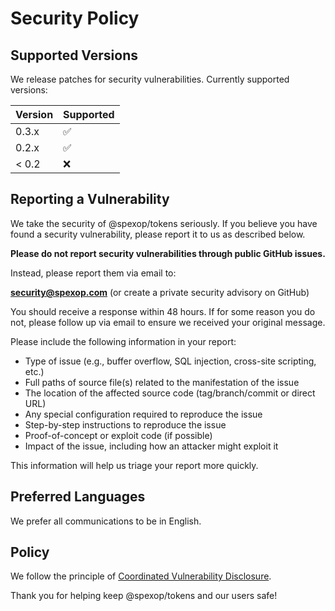 # Security Policy

## Supported Versions

We release patches for security vulnerabilities. Currently supported versions:

| Version | Supported          |
| ------- | ------------------ |
| 0.3.x   | :white_check_mark: |
| 0.2.x   | :white_check_mark: |
| < 0.2   | :x:                |

## Reporting a Vulnerability

We take the security of @spexop/tokens seriously. If you believe you have found a security vulnerability, please report it to us as described below.

**Please do not report security vulnerabilities through public GitHub issues.**

Instead, please report them via email to:

**security@spexop.com** (or create a private security advisory on GitHub)

You should receive a response within 48 hours. If for some reason you do not, please follow up via email to ensure we received your original message.

Please include the following information in your report:

- Type of issue (e.g., buffer overflow, SQL injection, cross-site scripting, etc.)
- Full paths of source file(s) related to the manifestation of the issue
- The location of the affected source code (tag/branch/commit or direct URL)
- Any special configuration required to reproduce the issue
- Step-by-step instructions to reproduce the issue
- Proof-of-concept or exploit code (if possible)
- Impact of the issue, including how an attacker might exploit it

This information will help us triage your report more quickly.

## Preferred Languages

We prefer all communications to be in English.

## Policy

We follow the principle of [Coordinated Vulnerability Disclosure](https://vuls.cert.org/confluence/display/CVD).

Thank you for helping keep @spexop/tokens and our users safe!

